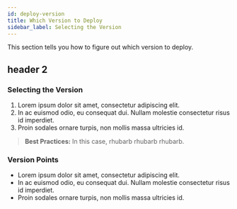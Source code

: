 ```yaml
---
id: deploy-version
title: Which Version to Deploy
sidebar_label: Selecting the Version
---
```

This section tells you how to figure out which version to deploy.  
## header 2
### Selecting the Version  
1. Lorem ipsum dolor sit amet, consectetur adipiscing elit.
2. In ac euismod odio, eu consequat dui. Nullam molestie consectetur risus id imperdiet.
3. Proin sodales ornare turpis, non mollis massa ultricies id.

>**Best Practices:** In this case, rhubarb rhubarb rhubarb.

### Version Points
- Lorem ipsum dolor sit amet, consectetur adipiscing elit.
- In ac euismod odio, eu consequat dui. Nullam molestie consectetur risus id imperdiet.
- Proin sodales ornare turpis, non mollis massa ultricies id.
